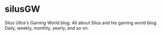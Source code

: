 # silusGW
Silus Ultra's Gaming World blog.  All about Silus and his gaming world blog.  Daily, weekly, monthly, yearly, and so on.

